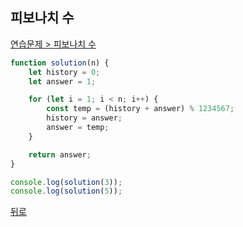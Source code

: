 ## 피보나치 수

[연습문제 > 피보나치 수](https://programmers.co.kr/learn/courses/30/lessons/12945)

``` js
function solution(n) {
    let history = 0;
    let answer = 1;

    for (let i = 1; i < n; i++) {
        const temp = (history + answer) % 1234567;
        history = answer;
        answer = temp;
    }

    return answer;
}

console.log(solution(3));
console.log(solution(5));
```

[뒤로](https://github.com/SeongYongLee/TIL/tree/main/AlgorithmProgrammers)